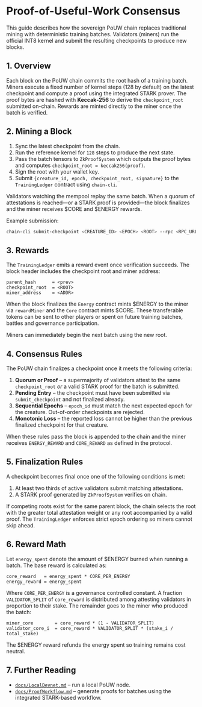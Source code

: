 # Proof-of-Useful-Work Consensus

This guide describes how the sovereign PoUW chain replaces traditional mining with deterministic training batches. Validators (miners) run the official INT8 kernel and submit the resulting checkpoints to produce new blocks.

## 1. Overview

Each block on the PoUW chain commits the root hash of a training batch. Miners execute a fixed number of kernel steps (128 by default) on the latest checkpoint and compute a proof using the integrated STARK prover. The proof bytes are hashed with **Keccak‑256** to derive the `checkpoint_root` submitted on-chain. Rewards are minted directly to the miner once the batch is verified.

## 2. Mining a Block

1. Sync the latest checkpoint from the chain.
2. Run the reference kernel for `128` steps to produce the next state.
3. Pass the batch tensors to `ZkProofSystem` which outputs the proof bytes and
   computes `checkpoint_root = keccak256(proof)`.
4. Sign the root with your wallet key.
5. Submit `{creature_id, epoch, checkpoint_root, signature}` to the `TrainingLedger` contract using `chain-cli`.

Validators watching the mempool replay the same batch. When a quorum of attestations is reached—or a STARK proof is provided—the block finalizes and the miner receives \$CORE and \$ENERGY rewards.

Example submission:

```bash
chain-cli submit-checkpoint <CREATURE_ID> <EPOCH> <ROOT> --rpc <RPC_URL> --key <KEY>
```

## 3. Rewards

The `TrainingLedger` emits a reward event once verification succeeds. The block header includes the checkpoint root and miner address:

```text
parent_hash      = <prev>
checkpoint_root  = <ROOT>
miner_address    = <ADDR>
```

When the block finalizes the `Energy` contract mints \$ENERGY to the miner via
`rewardMiner` and the `Core` contract mints \$CORE. These transferable tokens can
be sent to other players or spent on future training batches, battles and
governance participation.

Miners can immediately begin the next batch using the new root.

## 4. Consensus Rules

The PoUW chain finalizes a checkpoint once it meets the following criteria:

1. **Quorum or Proof** – a supermajority of validators attest to the same
   `checkpoint_root` *or* a valid STARK proof for the batch is submitted.
2. **Pending Entry** – the checkpoint must have been submitted via
   `submit_checkpoint` and not finalized already.
3. **Sequential Epochs** – `epoch_id` must match the next expected epoch for the
   creature. Out-of-order checkpoints are rejected.
4. **Monotonic Loss** – the reported loss cannot be higher than the previous
   finalized checkpoint for that creature.

When these rules pass the block is appended to the chain and the miner receives
`ENERGY_REWARD` and `CORE_REWARD` as defined in the protocol.

## 5. Finalization Rules

A checkpoint becomes final once one of the following conditions is met:

1. At least two thirds of active validators submit matching attestations.
2. A STARK proof generated by `ZkProofSystem` verifies on chain.

If competing roots exist for the same parent block, the chain selects the root
with the greater total attestation weight or any root accompanied by a valid
proof. The `TrainingLedger` enforces strict epoch ordering so miners cannot
skip ahead.

## 6. Reward Math

Let `energy_spent` denote the amount of \$ENERGY burned when running a batch.
The base reward is calculated as:

```text
core_reward   = energy_spent * CORE_PER_ENERGY
energy_reward = energy_spent
```

Where `CORE_PER_ENERGY` is a governance controlled constant. A fraction
`VALIDATOR_SPLIT` of `core_reward` is distributed among attesting validators in
proportion to their stake. The remainder goes to the miner who produced the
batch:

```text
miner_core        = core_reward * (1 - VALIDATOR_SPLIT)
validator_core_i  = core_reward * VALIDATOR_SPLIT * (stake_i / total_stake)
```

The \$ENERGY reward refunds the energy spent so training remains cost neutral.

## 7. Further Reading

* [`docs/LocalDevnet.md`](LocalDevnet.md) – run a local PoUW node.
* [`docs/ProofWorkflow.md`](ProofWorkflow.md) – generate proofs for batches using the integrated STARK-based workflow.
